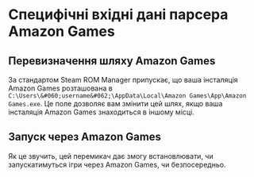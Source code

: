 # Специфічні вхідні дані парсера Amazon Games

## Перевизначення шляху Amazon Games
За стандартом Steam ROM Manager припускає, що ваша інсталяція Amazon Games розташована в `C:\Users\&#060;username&#062;\AppData\Local\Amazon Games\App\Amazon Games.exe`. Це поле дозволяє вам змінити цей шлях, якщо ваша інсталяція Amazon Games знаходиться в іншому місці.

## Запуск через Amazon Games

Як це звучить, цей перемикач дає змогу встановлювати, чи запускатимуться ігри через Amazon Games, чи безпосередньо.
